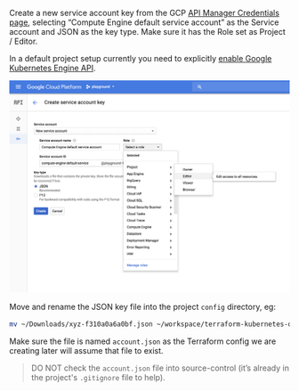 Create a new service account key from the GCP [API Manager Credentials page][1],
selecting “Compute Engine default service account” as the Service account and
JSON as the key type. Make sure it has the Role set as Project / Editor.

In a default project setup currently you need to explicitly [enable Google
Kubernetes Engine API][2].

![create_service_account.png][3]

Move and rename the JSON key file into the project `config` directory, eg:

```sh
mv ~/Downloads/xyz-f310a0a6a0bf.json ~/workspace/terraform-kubernetes-on-gcp/config/account.json
```

Make sure the file is named `account.json` as the Terraform config we are
creating later will assume that file to exist.

> DO NOT check the `account.json` file into source-control (it’s already in the
> project's `.gitignore` file to help).

[1]: https://console.cloud.google.com/apis/credentials/serviceaccountkey
[2]: https://console.developers.google.com/apis/library/container.googleapis.com/
[3]: ../images/create_service_account.png
